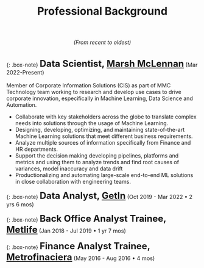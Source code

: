 <center>
<header><h1>Professional Background</h1>
</header>
<h6>(From recent to oldest)</h6>
</center>


{: .box-note}
**<span style="font-size: 1.5rem">Data Scientist, [Marsh McLennan](https://www.marshmclennan.com)</span>** <span style="font-size: .9rem">(Mar 2022-Present)</span><br/><br/>
Member of Corporate Information Solutions (CIS) as part of MMC Technology team working to research and develop use cases to drive corporate innovation, especifically in Machine Learning, Data Science and Automation.<br/>
- Collaborate with key stakeholders across the globe to translate complex needs into solutions through the usage of Machine Learning.
- Designing, developing, optimizing, and maintaining state-of-the-art Machine Learning solutions that meet different business requirements.
- Analyze multiple sources of information specifically from Finance and HR departments.
- Support the decision making developing pipelines, platforms and metrics and using them to analyze trends and find root causes of variances, model inaccuracy and data drift
- Productionalizing and automating large-scale end-to-end ML solutions in close collaboration with engineering teams. 


{: .box-note}
**<span style="font-size: 1.5rem">Data Analyst, [GetIn](https://getin.mx)</span>** <span style="font-size: .9rem">(Oct 2019 - Mar 2022 • 2 yrs 6 mos)</span>

{: .box-note}
**<span style="font-size: 1.5rem">Back Office Analyst Trainee, [Metlife](https://www.metlife.com)</span>** <span style="font-size: .9rem">(Jan 2018 - Jul 2019 • 1 yr 7 mos)</span>


{: .box-note}
**<span style="font-size: 1.5rem">Finance Analyst Trainee, [Metrofinaciera](https://metrofinanciera.com.mx)</span>** <span style="font-size: .9rem">(May 2016 - Aug 2016 • 4 mos)</span>
